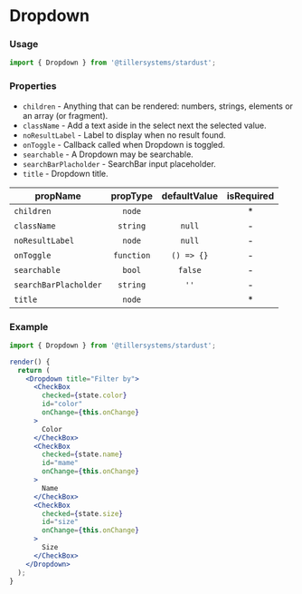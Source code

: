 # Dropdown

### Usage

```jsx
import { Dropdown } from '@tillersystems/stardust';
```

<!-- STORY -->

### Properties

- `children` - Anything that can be rendered: numbers, strings, elements or an array (or fragment).
- `className` - Add a text aside in the select next the selected value.
- `noResultLabel` - Label to display when no result found.
- `onToggle` - Callback called when Dropdown is toggled.
- `searchable` - A Dropdown may be searchable.
- `searchBarPlacholder` - SearchBar input placeholder.
- `title` - Dropdown title.

| propName              |  propType  | defaultValue | isRequired |
| --------------------- | :--------: | :----------: | :--------: |
| `children`            |   `node`   |              |     \*     |
| `className`           |  `string`  |    `null`    |     -      |
| `noResultLabel`       |   `node`   |    `null`    |     -      |
| `onToggle`            | `function` |  `() => {}`  |     -      |
| `searchable`          |   `bool`   |   `false`    |     -      |
| `searchBarPlacholder` |  `string`  |     `''`     |     -      |
| `title`               |   `node`   |              |     \*     |

### Example

```jsx
import { Dropdown } from '@tillersystems/stardust';

render() {
  return (
    <Dropdown title="Filter by">
      <CheckBox
        checked={state.color}
        id="color"
        onChange={this.onChange}
      >
        Color
      </CheckBox>
      <CheckBox
        checked={state.name}
        id="mame"
        onChange={this.onChange}
      >
        Name
      </CheckBox>
      <CheckBox
        checked={state.size}
        id="size"
        onChange={this.onChange}
      >
        Size
      </CheckBox>
    </Dropdown>
  );
}
```
